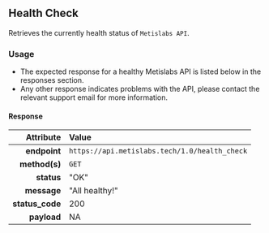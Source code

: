 ## Health Check

Retrieves the currently health status of `Metislabs API`.

### Usage

* The expected response for a healthy Metislabs API is listed below in the responses section.
* Any other response indicates problems with the API, please contact the relevant support email for more information.

#### Response

 Attribute | Value
---------:|:-----
__endpoint__ | `https://api.metislabs.tech/1.0/health_check`
__method(s)__ | `GET`
__status__ | "OK"
__message__ | "All healthy!"
__status_code__ | 200
__payload__ | NA
